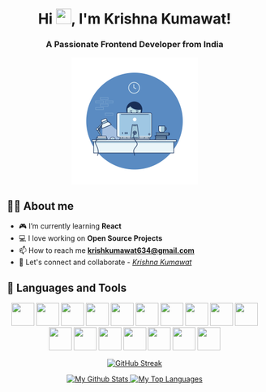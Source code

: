 
<h1 align="center">Hi <img src="https://raw.githubusercontent.com/MartinHeinz/MartinHeinz/master/wave.gif" width="30px"  height="30px">, I'm Krishna Kumawat!</h1>
<h3 align="center">A Passionate Frontend Developer from India</h3>
<p align="center"><img align="center" src="https://github.com/KrishKumawat/KrishKumawat/blob/main/image.gif" width=250 /></p>

## 🙋‍♂️ About me

- 🎮 I’m currently learning **React**
- 💻 I love working on **Open Source Projects**
- 📫 How to reach me **krishkumawat634@gmail.com**
- 🙌 Let's connect and collaborate - *[Krishna Kumawat](https://www.linkedin.com/in/krishnakumawat/)*


## 🚀 Languages and Tools

<p align="center">
   <img src="https://img.icons8.com/?size=100&id=13441&format=png&color=000000" width=45 height=45></img>
   <img src="https://img.icons8.com/?size=100&id=20909&format=png&color=000000" width=45 height=45></img>
   <img src="https://img.icons8.com/?size=100&id=7gdY5qNXaKC0&format=png&color=000000" width=45 height=45></img>
   <img src="https://img.icons8.com/?size=100&id=EzPCiQUqWWEa&format=png&color=000000" width=45 height=45></img>
   <img src="https://img.icons8.com/?size=100&id=4PiNHtUJVbLs&format=png&color=000000" width=45 height=45></img>
   <img src="https://img.icons8.com/color/96/000000/javascript.png" width=45 height=45></img>
   <img src="https://img.icons8.com/plasticine/100/000000/react.png" width=45 height=45></img>
   <img src="https://img.icons8.com/color/96/000000/nodejs.png" width=45 height=45></img>
   <img src="https://img.icons8.com/?size=100&id=106567&format=png&color=000000" width=45 height=45></img>
   <img src="https://img.icons8.com/color/48/000000/java-coffee-cup-logo--v1.png" width=45 height=45/>
   <img src="https://img.icons8.com/color/48/mongodb.png" width=45 height=45/>
   <img src="https://img.icons8.com/color/96/000000/express-js.png" width=45 height=45></img>
   <img src="https://img.icons8.com/color/96/000000/mysql-logo.png" width=45 height=45></img>
   <img src="https://img.icons8.com/color/96/000000/git.png" width=45 height=45></img>
   <img src="https://img.icons8.com/color/96/000000/nextjs.png" width=45 height=45></img>
   <img src="https://img.icons8.com/?size=100&id=13677&format=png&color=000000" width=45 height=45></img>
   <img src="https://img.icons8.com/?size=100&id=W0YEwBDDfTeu&format=png&color=000000" width=45 height=45></img>
</p>

<p align="center">
    <a href="https://github.com/KrishKumawat/">
        <img title="🔥 Get streak stats for your profile at git.io/streak-stats" src="https://github-readme-streak-stats.herokuapp.com?user=KrishKumawat&theme=burnt-neon&hide_border=true&border_radius=10" alt="GitHub Streak"/>
    </a>
</p> 
<div align="center">
    <a href="https://github.com/KrishKumawat/">
        <img alt="My Github Stats" src="https://github-readme-stats.vercel.app/api?username=KrishKumawat&show_icons=true&count_private=true&theme=radical&hide_border=true&bg_color=0D1117" />
    </a>
    <a href="https://github.com/KrishKumawat">
        <img alt="My Top Languages" src="https://github-readme-stats.vercel.app/api/top-langs/?username=KrishKumawat&langs_count=8&count_private=true&layout=compact&theme=radical&hide_border=true&bg_color=0D1117&show_icons=true&hide=jupyter%20notebook,dockerfile,procfile" />
    </a> 
</div>
